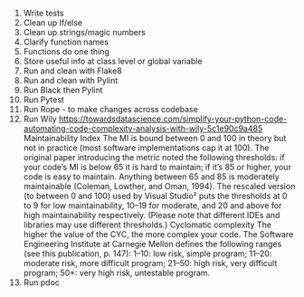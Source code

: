 1. Write tests
2. Clean up If/else
3. Clean up strings/magic numbers
4. Clarify function names
5. Functions do one thing
6. Store useful info at class level or global variable
7. Run and clean with Flake8
8. Run and clean with Pylint
9. Run Black then Pylint
10. Run Pytest
11. Run Rope - to make changes across codebase
12. Run Wily https://towardsdatascience.com/simplify-your-python-code-automating-code-complexity-analysis-with-wily-5c1e90c9a485
  Maintainability Index
    The MI is bound between 0 and 100 in theory but not in practice (most software implementations cap it at 100). The original paper introducing the metric noted the following thresholds: if your code’s MI is below 65 it is hard to maintain; if it’s 85 or higher, your code is easy to maintain. Anything between 65 and 85 is moderately maintainable (Coleman, Lowther, and Oman, 1994). The rescaled version (to between 0 and 100) used by Visual Studio² puts the thresholds at 0 to 9 for low maintainability, 10–19 for moderate, and 20 and above for high maintainability respectively. (Please note that different IDEs and libraries may use different thresholds.)
  Cyclomatic complexity
    The higher the value of the CYC, the more complex your code. The Software Engineering Institute at Carnegie Mellon defines the following ranges (see this publication, p. 147):
    1–10: low risk, simple program;
    11–20: moderate risk, more difficult program;
    21–50: high risk, very difficult program;
    50+: very high risk, untestable program.
13. Run pdoc
